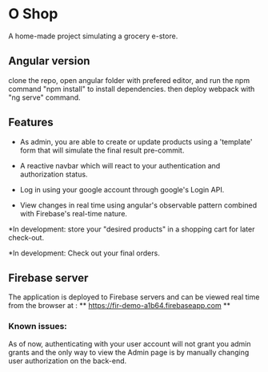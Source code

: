 # O Shop

A home-made project simulating a grocery e-store.

## Angular version

clone the repo, open angular folder with prefered editor, and run the npm command "npm install" to install dependencies.
then deploy webpack with "ng serve" command.

## Features

* As admin, you are able to create or update products using a 'template' form that will simulate the final result pre-commit.

* A reactive navbar which will react to your authentication and authorization status.

* Log in using your google account through google's Login API.

* View changes in real time using angular's observable pattern combined with Firebase's real-time nature.

*In development: store your "desired products" in a shopping cart for later check-out.

*In development: Check out your final orders. 


## Firebase server

The application is deployed to Firebase servers and can be viewed real time from the browser at : ** https://fir-demo-a1b64.firebaseapp.com **

### Known issues:

As of now, authenticating with your user account will not grant you admin grants and the only way to view the Admin page is by manually changing user authorization on the back-end.
